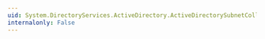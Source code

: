 ```yaml
---
uid: System.DirectoryServices.ActiveDirectory.ActiveDirectorySubnetCollection.Insert(System.Int32,System.DirectoryServices.ActiveDirectory.ActiveDirectorySubnet)
internalonly: False
---
```

